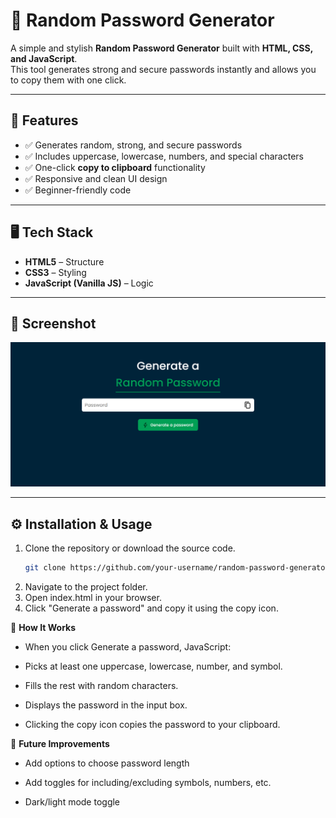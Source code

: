 # 🔐 Random Password Generator

A simple and stylish **Random Password Generator** built with **HTML, CSS, and JavaScript**.  
This tool generates strong and secure passwords instantly and allows you to copy them with one click.

---

## 🚀 Features

- ✅ Generates random, strong, and secure passwords
- ✅ Includes uppercase, lowercase, numbers, and special characters
- ✅ One-click **copy to clipboard** functionality
- ✅ Responsive and clean UI design
- ✅ Beginner-friendly code

---

## 🖥️ Tech Stack

- **HTML5** – Structure
- **CSS3** – Styling
- **JavaScript (Vanilla JS)** – Logic

---

## 📸 Screenshot

![App Screenshot](img/project-ui.png)

---

## ⚙️ Installation & Usage

1. Clone the repository or download the source code.
   ```bash
   git clone https://github.com/your-username/random-password-generator.git
   ```
2. Navigate to the project folder.
3. Open index.html in your browser.
4. Click "Generate a password" and copy it using the copy icon.

📖 **How It Works**

- When you click Generate a password, JavaScript:

- Picks at least one uppercase, lowercase, number, and symbol.

- Fills the rest with random characters.

- Displays the password in the input box.

- Clicking the copy icon copies the password to your clipboard.

🔮 **Future Improvements**

- Add options to choose password length

- Add toggles for including/excluding symbols, numbers, etc.

- Dark/light mode toggle
